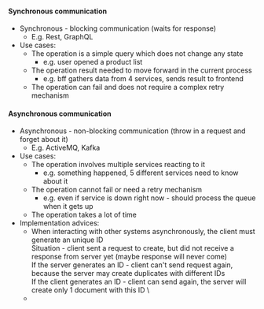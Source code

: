 #### Synchronous communication
* Synchronous - blocking communication (waits for response)
    * E.g. Rest, GraphQL
* Use cases:
    * The operation is a simple query which does not change any state
        * e.g. user opened a product list
    * The operation result needed to move forward in the current process
        * e.g. bff gathers data from 4 services, sends result to frontend
    * The operation can fail and does not require a complex retry mechanism

#### Asynchronous communication
* Asynchronous - non-blocking communication (throw in a request and forget about it)
    * E.g. ActiveMQ, Kafka
* Use cases:
    * The operation involves multiple services reacting to it
        * e.g. something happened, 5 different services need to know about it
    * The operation cannot fail or need a retry mechanism
        * e.g. even if service is down right now - should process the queue when it gets up
    * The operation takes a lot of time
* Implementation advices:
    * When interacting with other systems asynchronously, the client must generate an unique ID \
        Situation - client sent a request to create, but did not receive a response from server yet (maybe response will never come) \
        If the server generates an ID - client can't send request again, because the server may create duplicates with different IDs \
        If the client generates an ID - client can send again, the server will create only 1 document with this ID \
    * 
